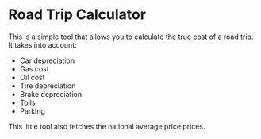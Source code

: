 # Road Trip Calculator
This is a simple tool that allows you to calculate the true cost of a road trip. It takes into account:

* Car depreciation
* Gas cost
* Oil cost
* Tire depreciation
* Brake depreciation
* Tolls
* Parking

This little tool also fetches the national average price prices.
